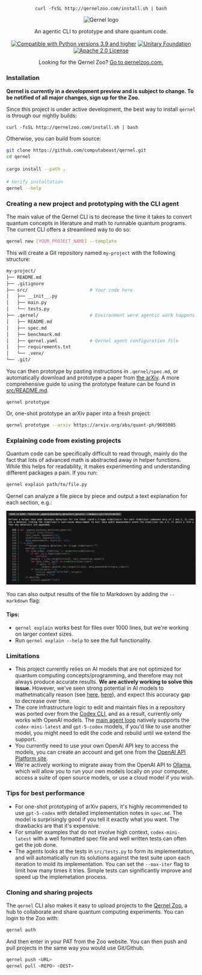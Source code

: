 
<p align="center">
<code>curl -fsSL http://qernelzoo.com/install.sh | bash</code>
</div>

<div align="center">
<img alt="Qernel logo" width="96px" src="https://www.dojoquantum.com/_next/image?url=%2Fquantum-computing.png&w=96&q=75">
<br>

An agentic CLI to prototype and share quantum code.

<p align="center">
<a href="https://www.python.org/downloads/"><img src="https://img.shields.io/badge/Python-3.9+-6828b2.svg?style=flat-square&logo=python&logoColor=white" alt="Compatible with Python versions 3.9 and higher" style="vertical-align: middle;"></a>
<!-- <a href="https://pypi.org/project/qernel"><img src="https://img.shields.io/pypi/v/qernel.svg?logo=python&logoColor=white&label=PyPI&style=flat-square&color=9d3bb8" alt="Qernel project on PyPI" style="vertical-align: middle;"></a> -->
<a href="https://unitary.foundation"><img src="https://img.shields.io/badge/Supported%20By-Unitary%20Foundation-FFFF00.svg" alt="Unitary Foundation" style="vertical-align: middle;"></a>
<a href="https://github.com/computabeast/qernel/blob/main/LICENSE"><img src="https://img.shields.io/badge/License-Apache%202.0-3c60b1.svg?logo=opensourceinitiative\&logoColor=white\&style=flat-square" alt="Apache 2.0 License" style="vertical-align: middle;"></a>
</p>

<!-- `pip install qernel` -->

Looking for the Qernel Zoo? [Go to qernelzoo.com.](https://www.qernelzoo.com)
</div>

### Installation

**Qernel is currently in a development preview and is subject to change. To be notified of all major changes, sign up for the Zoo.**

Since this project is under active development, the best way to install `qernel` is through our nightly builds:

```
curl -fsSL http://qernelzoo.com/install.sh | bash
```

Otherwise, you can build from source:
```bash
git clone https://github.com/computabeast/qernel.git
cd qernel

cargo install --path .

# Verify installation
qernel --help
```

### Creating a new project and prototyping with the CLI agent

The main value of the Qernel CLI is to decrease the time it takes to convert quantum concepts in literature and math to runnable quantum programs. The current CLI offers a streamlined way to do so:

```bash 
qernel new [YOUR_PROJECT_NAME] --template
```

This will create a Git repository named `my-project` with the following structure:

```bash
my-project/
├── README.md
├── .gitignore
├── src/                       # Your code here
│   ├── __init__.py
│   ├── main.py                
│   └── tests.py               
├── .qernel/                   # Environment were agentic work happens
│   ├── README.md
│   ├── spec.md
│   ├── benchmark.md
│   ├── qernel.yaml            # Qernel agent configuration file
│   ├── requirements.txt
│   └── .venv/
└── .git/
```

You can then prototype by pasting instructions in `.qernel/spec.md`, or automatically download and prototype a paper from [the arXiv](https://arxiv.org). A more comprehensive guide to using the prototype feature can be found in [src/README.md](./src/README.md).

```
qernel prototype
```

Or, one-shot prototype an arXiv paper into a fresh project:

```bash
qernel prototype --arxiv https://arxiv.org/abs/quant-ph/9605005
```

### Explaining code from existing projects

Quantum code can be specifically difficult to read through, mainly do the fact that lots of advanced math is abstracted away in helper functions. While this helps for readability, it makes experimenting and understanding different packages a pain. If you run:

```bash
qernel explain path/to/file.py
```

Qernel can analyze a file piece by piece and output a text explanation for each section, e.g.:

<p align="center">
  <img src=".github/qernelexplain.png" alt="Qernel explain output preview" width="900" />
  <br>
</p>

You can also output results of the file to Markdown by adding the `--markdown` flag:

#### Tips:
 - `qernel explain` works best for files over 1000 lines, but we're working on larger context sizes.
 - Run `qernel explain --help` to see the full functionality.

### Limitations

- This project currently relies on AI models that are not optimized for quantum computing concepts/programming, and therefore may not always produce accurate results. **We are actively working to solve this issue.** However, we've seen strong potential in AI models to mathetmatically reason (see [here](https://deepmind.google/discover/blog/advanced-version-of-gemini-with-deep-think-officially-achieves-gold-medal-standard-at-the-international-mathematical-olympiad/), [here](https://x.com/alexwei_/status/1946477742855532918)), and expect this accuracy gap to decrease over time.
- The core infrastructure logic to edit and maintain files in a repository was ported over from the [Codex CLI](https://github.com/openai/codex), and as a result, currently only works with OpenAI models. The [main agent loop]() natively supports the `codex-mini-latest` and `gpt-5-codex` models, if you'd like to use another model, you might need to edit the code and rebuild until we extend the support.
- You currently need to use your own OpenAI API key to access the models, you can create an account and get one from the [OpenAI API Platform site](https://platform.openai.com/docs/overview).
- We're actively working to migrate away from the OpenAI API to [Ollama](https://ollama.com), which will allow you to run your own models locally on your computer, access a suite of open source models, or use a cloud model if you wish.


### Tips for best performance

- For one-shot prototyping of arXiv papers, it's highly recommended to use `gpt-5-codex` with detailed implementation notes in `spec.md`. The model is surprisingly good if you tell it exactly what you want. The drawbacks are that it's expensive.
- For smaller examples that do not involve high context, `codex-mini-latest` with a well formatted spec file and well written tests can often get the job done.
- The agents looks at the tests in `src/tests.py` to form its implementation, and will automatically run its solutions against the test suite upon each iteration to mold its implementation. You can set the `--max-iter` flag to limit how many times it tries. Simple tests can significantly improve and speed up the implemetation process.

### Cloning and sharing projects

The `qernel` CLI also makes it easy to upload projects to the [Qernel Zoo](https://qernelzoo.com), a hub to collaborate and share quantum computing experiments. You can login to the Zoo with:

```bash
qernel auth
```

And then enter in your PAT from the Zoo website. You can then push and pull projects in the same way you would use Git/Github.

```bash
qernel push <URL>
qernel pull <REPO> <DEST>
```

